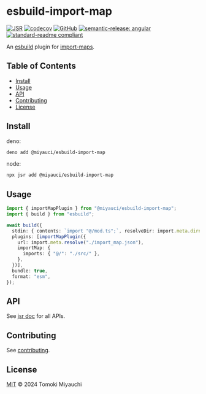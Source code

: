 # esbuild-import-map

[![JSR](https://jsr.io/badges/@miyauci/esbuild-import-map)](https://jsr.io/@miyauci/esbuild-import-map)
[![codecov](https://codecov.io/gh/TomokiMiyauci/esbuild-import-map/graph/badge.svg?token=mdFquW0o8i)](https://codecov.io/gh/TomokiMiyauci/esbuild-import-map)
[![GitHub](https://img.shields.io/github/license/TomokiMiyauci/esbuild-import-map)](https://github.com/TomokiMiyauci/esbuild-import-map/blob/main/LICENSE)
[![semantic-release: angular](https://img.shields.io/badge/semantic--release-angular-e10079?logo=semantic-release)](https://github.com/semantic-release/semantic-release)
[![standard-readme compliant](https://img.shields.io/badge/readme%20style-standard-brightgreen.svg)](https://github.com/RichardLitt/standard-readme)

An [esbuild](https://github.com/evanw/esbuild) plugin for
[import-maps](https://github.com/WICG/import-maps#multiple-import-map-support).

## Table of Contents <!-- omit in toc -->

- [Install](#install)
- [Usage](#usage)
- [API](#api)
- [Contributing](#contributing)
- [License](#license)

## Install

deno:

```bash
deno add @miyauci/esbuild-import-map
```

node:

```bash
npx jsr add @miyauci/esbuild-import-map
```

## Usage

```ts
import { importMapPlugin } from "@miyauci/esbuild-import-map";
import { build } from "esbuild";

await build({
  stdin: { contents: `import "@/mod.ts";`, resolveDir: import.meta.dirname },
  plugins: [importMapPlugin({
    url: import.meta.resolve("./import_map.json"),
    importMap: {
      imports: { "@/": "./src/" },
    },
  })],
  bundle: true,
  format: "esm",
});
```

## API

See [jsr doc](https://jsr.io/@miyauci/esbuild-import-map) for all APIs.

## Contributing

See [contributing](CONTRIBUTING.md).

## License

[MIT](LICENSE) © 2024 Tomoki Miyauchi

